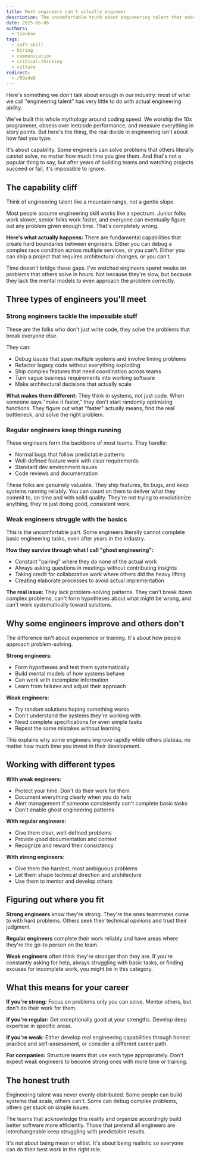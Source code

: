 ```yaml
---
title: Most engineers can't actually engineer
description: The uncomfortable truth about engineering talent that nobody wants to admit. Some engineers literally cannot complete basic tasks, no matter how much time you give them.
date: 2025-06-06
authors:
  - tieubao
tags:
  - soft-skill
  - hiring
  - communication
  - critical-thinking
  - culture
redirect:
  - /8QzdeQ
---
```


Here's something we don't talk about enough in our industry: most of what we call "engineering talent" has very little to do with actual engineering ability.

We've built this whole mythology around coding speed. We worship the 10x programmer, obsess over leetcode performance, and measure everything in story points. But here's the thing, the real divide in engineering isn't about how fast you type.

It's about capability. Some engineers can solve problems that others literally cannot solve, no matter how much time you give them. And that's not a popular thing to say, but after years of building teams and watching projects succeed or fail, it's impossible to ignore.

## The capability cliff

Think of engineering talent like a mountain range, not a gentle slope.

Most people assume engineering skill works like a spectrum. Junior folks work slower, senior folks work faster, and everyone can eventually figure out any problem given enough time. That's completely wrong.

**Here's what actually happens:** There are fundamental capabilities that create hard boundaries between engineers. Either you can debug a complex race condition across multiple services, or you can't. Either you can ship a project that requires architectural changes, or you can't.

Time doesn't bridge these gaps. I've watched engineers spend weeks on problems that others solve in hours. Not because they're slow, but because they lack the mental models to even approach the problem correctly.

## Three types of engineers you'll meet

### Strong engineers tackle the impossible stuff

These are the folks who don't just write code, they solve the problems that break everyone else.

They can:

- Debug issues that span multiple systems and involve timing problems  
- Refactor legacy code without everything exploding
- Ship complex features that need coordination across teams
- Turn vague business requirements into working software
- Make architectural decisions that actually scale

**What makes them different:** They think in systems, not just code. When someone says "make it faster," they don't start randomly optimizing functions. They figure out what "faster" actually means, find the real bottleneck, and solve the right problem.

### Regular engineers keep things running

These engineers form the backbone of most teams. They handle:

- Normal bugs that follow predictable patterns
- Well-defined feature work with clear requirements  
- Standard dev environment issues
- Code reviews and documentation

These folks are genuinely valuable. They ship features, fix bugs, and keep systems running reliably. You can count on them to deliver what they commit to, on time and with solid quality. They're not trying to revolutionize anything, they're just doing good, consistent work.

### Weak engineers struggle with the basics

This is the uncomfortable part. Some engineers literally cannot complete basic engineering tasks, even after years in the industry.

**How they survive through what I call "ghost engineering":**

- Constant "pairing" where they do none of the actual work
- Always asking questions in meetings without contributing insights
- Taking credit for collaborative work where others did the heavy lifting
- Creating elaborate processes to avoid actual implementation

**The real issue:** They lack problem-solving patterns. They can't break down complex problems, can't form hypotheses about what might be wrong, and can't work systematically toward solutions.

## Why some engineers improve and others don't

The difference isn't about experience or training. It's about how people approach problem-solving.

**Strong engineers:**

- Form hypotheses and test them systematically
- Build mental models of how systems behave
- Can work with incomplete information
- Learn from failures and adjust their approach

**Weak engineers:**

- Try random solutions hoping something works
- Don't understand the systems they're working with
- Need complete specifications for even simple tasks
- Repeat the same mistakes without learning

This explains why some engineers improve rapidly while others plateau, no matter how much time you invest in their development.

## Working with different types

**With weak engineers:**

- Protect your time. Don't do their work for them
- Document everything clearly when you do help
- Alert management if someone consistently can't complete basic tasks  
- Don't enable ghost engineering patterns

**With regular engineers:**

- Give them clear, well-defined problems
- Provide good documentation and context
- Recognize and reward their consistency

**With strong engineers:**

- Give them the hardest, most ambiguous problems
- Let them shape technical direction and architecture
- Use them to mentor and develop others

## Figuring out where you fit

**Strong engineers** know they're strong. They're the ones teammates come to with hard problems. Others seek their technical opinions and trust their judgment.

**Regular engineers** complete their work reliably and have areas where they're the go-to person on the team.

**Weak engineers** often think they're stronger than they are. If you're constantly asking for help, always struggling with basic tasks, or finding excuses for incomplete work, you might be in this category.

## What this means for your career

**If you're strong:** Focus on problems only you can solve. Mentor others, but don't do their work for them.

**If you're regular:** Get exceptionally good at your strengths. Develop deep expertise in specific areas.

**If you're weak:** Either develop real engineering capabilities through honest practice and self-assessment, or consider a different career path.

**For companies:** Structure teams that use each type appropriately. Don't expect weak engineers to become strong ones with more time or training.

## The honest truth

Engineering talent was never evenly distributed. Some people can build systems that scale, others can't. Some can debug complex problems, others get stuck on simple issues.

The teams that acknowledge this reality and organize accordingly build better software more efficiently. Those that pretend all engineers are interchangeable keep struggling with predictable results.

It's not about being mean or elitist. It's about being realistic so everyone can do their best work in the right role.
